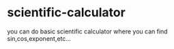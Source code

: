 # scientific-calculator
you can do  basic scientific calculator where you can find sin,cos,exponent,etc...
